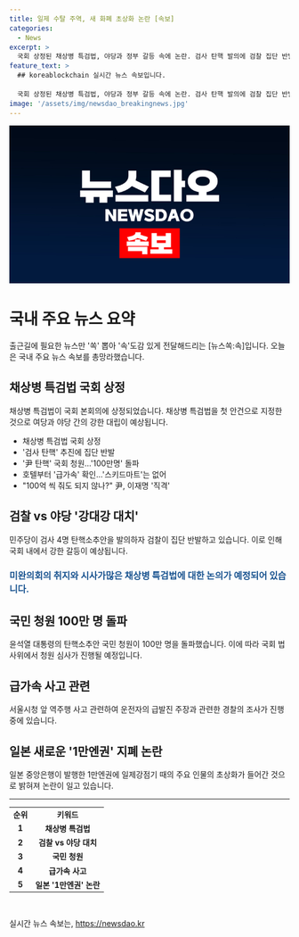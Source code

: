 ```yaml
---
title: 일제 수탈 주역, 새 화폐 초상화 논란 [속보]
categories:
  - News
excerpt: >
  국회 상정된 채상병 특검법, 야당과 정부 갈등 속에 논란. 검사 탄핵 발의에 검찰 집단 반발. 윤석열 대통령 탄핵 청원 100만명 돌파. 서울시청 앞 역주행 차량 사망자 사고, 블랙박스 기록 확인. 윤석열 대통령, 이재명 공약 조롱 발언. 윤석열 대통령, 신임 금융위원장 후보자 내정. 日 1만엔권에 일제 수탈 주역 초상화 논란. ※CBS노컷뉴스로 얘기하세요. (150자)
feature_text: >
  ## koreablockchain 실시간 뉴스 속보입니다.

  국회 상정된 채상병 특검법, 야당과 정부 갈등 속에 논란. 검사 탄핵 발의에 검찰 집단 반발. 윤석열 대통령 탄핵 청원 100만명 돌파. 서울시청 앞 역주행 차량 사망자 사고, 블랙박스 기록 확인. 윤석열 대통령, 이재명 공약 조롱 발언. 윤석열 대통령, 신임 금융위원장 후보자 내정. 日 1만엔권에 일제 수탈 주역 초상화 논란. ※CBS노컷뉴스로 얘기하세요. (150자)
image: '/assets/img/newsdao_breakingnews.jpg'
---
```


<p><img src="/assets/img/newsdao_breakingnews.jpg" alt="koreablockchain 속보" /></p>

<h1>국내 주요 뉴스 요약</h1>

<p data-ke-size="size16">출근길에 필요한 뉴스만 '쏙' 뽑아 '속'도감 있게 전달해드리는 [뉴스쏙:속]입니다. 오늘은 국내 주요 뉴스 속보를 총망라했습니다.</p>

<h2 data-ke-size="size26">채상병 특검법 국회 상정</h2>

<p data-ke-size="size16">채상병 특검법이 국회 본회의에 상정되었습니다. 채상병 특검법을 첫 안건으로 지정한 것으로 여당과 야당 간의 강한 대립이 예상됩니다.</p>

<ul>
<li>채상병 특검법 국회 상정</li>
<li>'검사 탄핵' 추진에 집단 반발</li>
<li>'尹 탄핵' 국회 청원…'100만명' 돌파</li>
<li>호텔부터 '급가속' 확인…'스키드마트'는 없어</li>
<li>"100억 씩 줘도 되지 않나?" 尹, 이재명 '직격'</li>
</ul>

<h2 data-ke-size="size26">검찰 vs 야당 '강대강 대치'</h2>

<p data-ke-size="size16">민주당이 검사 4명 탄핵소추안을 발의하자 검찰이 집단 반발하고 있습니다. 이로 인해 국회 내에서 강한 갈등이 예상됩니다.</p>

<h3><span style="color: #1a5490;">미완의회의 취지와 시사가많은 채상병 특검법에 대한 논의가 예정되어 있습니다.</span></h3>

<h2 data-ke-size="size26">국민 청원 100만 명 돌파</h2>

<p data-ke-size="size16">윤석열 대통령의 탄핵소추안 국민 청원이 100만 명을 돌파했습니다. 이에 따라 국회 법사위에서 청원 심사가 진행될 예정입니다.</p>

<h2 data-ke-size="size26">급가속 사고 관련</h2>

<p data-ke-size="size16">서울시청 앞 역주행 사고 관련하여 운전자의 급발진 주장과 관련한 경찰의 조사가 진행 중에 있습니다.</p>

<h2 data-ke-size="size26">일본 새로운 '1만엔권' 지폐 논란</h2>

<p data-ke-size="size16">일본 중앙은행이 발행한 1만엔권에 일제강점기 때의 주요 인물의 초상화가 들어간 것으로 밝혀져 논란이 일고 있습니다.</p>

<hr>

<table>
    <tbody>
        <tr>
            <td style="text-align: center; height: 17px;"><b>순위</b></td>
            <td style="text-align: center; height: 17px;"><b>키워드</b></td>
        </tr>
        <tr>
            <td style="text-align: center; height: 17px;"><b>1</b></td>
            <td style="text-align: center; height: 17px;"><b>채상병 특검법</b></td>
        </tr>
        <tr>
            <td style="text-align: center; height: 17px;"><b>2</b></td>
            <td style="text-align: center; height: 17px;"><b>검찰 vs 야당 대치</b></td>
        </tr>
        <tr>
            <td style="text-align: center; height: 17px;"><b>3</b></td>
            <td style="text-align: center; height: 17px;"><b>국민 청원</b></td>
        </tr>
        <tr>
            <td style="text-align: center; height: 17px;"><b>4</b></td>
            <td style="text-align: center; height: 17px;"><b>급가속 사고</b></td>
        </tr>
        <tr>
            <td style="text-align: center; height: 17px;"><b>5</b></td>
            <td style="text-align: center; height: 17px;"><b>일본 '1만엔권' 논란</b></td>
        </tr>
    </tbody>
</table>

<p data-ke-size="size16">&nbsp;</p>
실시간 뉴스 속보는, <a href="https://newsdao.kr" rel="dofollow">https://newsdao.kr</a>



